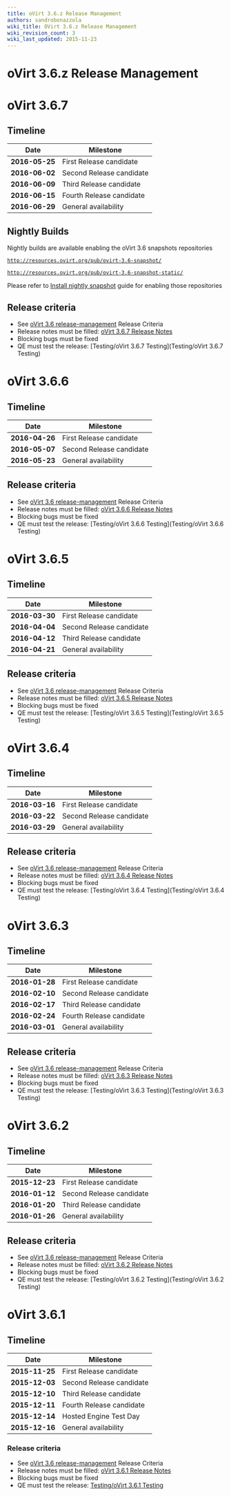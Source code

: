 ```yaml
---
title: oVirt 3.6.z Release Management
authors: sandrobonazzola
wiki_title: OVirt 3.6.z Release Management
wiki_revision_count: 3
wiki_last_updated: 2015-11-23
---
```


# oVirt 3.6.z Release Management

# oVirt 3.6.7

## Timeline

| Date           | Milestone                |
|----------------|--------------------------|
| **2016-05-25** | First Release candidate  |
| **2016-06-02** | Second Release candidate |
| **2016-06-09** | Third Release candidate  |
| **2016-06-15** | Fourth Release candidate |
| **2016-06-29** | General availability     |


## Nightly Builds

Nightly builds are available enabling the oVirt 3.6 snapshots repositories

[`http://resources.ovirt.org/pub/ovirt-3.6-snapshot/`](http://resources.ovirt.org/pub/ovirt-3.6-snapshot/)

[`http://resources.ovirt.org/pub/ovirt-3.6-snapshot-static/`](http://resources.ovirt.org/pub/ovirt-3.6-snapshot-static/)

Please refer to [Install nightly snapshot](/develop/dev-process/install-nightly-snapshot/) guide for enabling those repositories

## Release criteria
* See [oVirt 3.6 release-management](/develop/release-management/releases/3.6/release-management/) Release Criteria
* Release notes must be filled: [oVirt 3.6.7 Release Notes](/release/3.6.7/)
* Blocking bugs must be fixed
* QE must test the release: [Testing/oVirt 3.6.7 Testing](Testing/oVirt 3.6.7 Testing)


# oVirt 3.6.6

## Timeline

| Date           | Milestone                |
|----------------|--------------------------|
| **2016-04-26** | First Release candidate  |
| **2016-05-07** | Second Release candidate |
| **2016-05-23** | General availability     |

## Release criteria
* See [oVirt 3.6 release-management](/develop/release-management/releases/3.6/release-management/) Release Criteria
* Release notes must be filled: [oVirt 3.6.6 Release Notes](/release/3.6.6/)
* Blocking bugs must be fixed
* QE must test the release: [Testing/oVirt 3.6.6 Testing](Testing/oVirt 3.6.6 Testing)

# oVirt 3.6.5

## Timeline

| Date           | Milestone                |
|----------------|--------------------------|
| **2016-03-30** | First Release candidate  |
| **2016-04-04** | Second Release candidate |
| **2016-04-12** | Third Release candidate  |
| **2016-04-21** | General availability     |

## Release criteria
* See [oVirt 3.6 release-management](/develop/release-management/releases/3.6/release-management/) Release Criteria
* Release notes must be filled: [oVirt 3.6.5 Release Notes](/release/3.6.5/)
* Blocking bugs must be fixed
* QE must test the release: [Testing/oVirt 3.6.5 Testing](Testing/oVirt 3.6.5 Testing)

# oVirt 3.6.4

## Timeline

| Date           | Milestone                |
|----------------|--------------------------|
| **2016-03-16** | First Release candidate  |
| **2016-03-22** | Second Release candidate |
| **2016-03-29** | General availability     |

## Release criteria
* See [oVirt 3.6 release-management](/develop/release-management/releases/3.6/release-management/) Release Criteria
* Release notes must be filled: [oVirt 3.6.4 Release Notes](/release/3.6.4/)
* Blocking bugs must be fixed
* QE must test the release: [Testing/oVirt 3.6.4 Testing](Testing/oVirt 3.6.4 Testing)


# oVirt 3.6.3

## Timeline



| Date           | Milestone                |
|----------------|--------------------------|
| **2016-01-28** | First Release candidate  |
| **2016-02-10** | Second Release candidate |
| **2016-02-17** | Third Release candidate  |
| **2016-02-24** | Fourth Release candidate |
| **2016-03-01** | General availability     |


## Release criteria
* See [oVirt 3.6 release-management](/develop/release-management/releases/3.6/release-management/) Release Criteria
* Release notes must be filled: [oVirt 3.6.3 Release Notes](/release/3.6.3/)
* Blocking bugs must be fixed
* QE must test the release: [Testing/oVirt 3.6.3 Testing](Testing/oVirt 3.6.3 Testing)


# oVirt 3.6.2

## Timeline

| Date           | Milestone                |
|----------------|--------------------------|
| **2015-12-23** | First Release candidate  |
| **2016-01-12** | Second Release candidate |
| **2016-01-20** | Third Release candidate  |
| **2016-01-26** | General availability     |

## Release criteria
* See [oVirt 3.6 release-management](/develop/release-management/releases/3.6/release-management/) Release Criteria
* Release notes must be filled: [oVirt 3.6.2 Release Notes](/release/3.6.2/)
* Blocking bugs must be fixed
* QE must test the release: [Testing/oVirt 3.6.2 Testing](Testing/oVirt 3.6.2 Testing)

# oVirt 3.6.1

## Timeline

| Date           | Milestone                |
|----------------|--------------------------|
| **2015-11-25** | First Release candidate  |
| **2015-12-03** | Second Release candidate |
| **2015-12-10** | Third Release candidate  |
| **2015-12-11** | Fourth Release candidate |
| **2015-12-14** | Hosted Engine Test Day   |
| **2015-12-16** | General availability     |

### Release criteria

*   See [oVirt 3.6 release-management](/develop/release-management/releases/3.6/release-management/) Release Criteria
*   Release notes must be filled: [oVirt 3.6.1 Release Notes](/release/3.6.1/)
*   Blocking bugs must be fixed
*   QE must test the release: [Testing/oVirt 3.6.1 Testing](/release/3.6.1/testing/)

